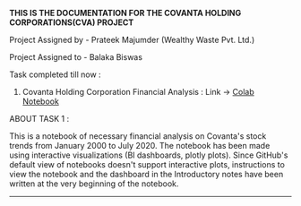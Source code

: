 **THIS IS THE DOCUMENTATION FOR THE COVANTA HOLDING CORPORATIONS(CVA) PROJECT**

Project Assigned by - Prateek Majumder (Wealthy Waste Pvt. Ltd.)

Project Assigned to - Balaka Biswas

Task completed till now :

1. Covanta Holding Corporation Financial Analysis : Link -> [Colab Notebook](https://github.com/Wealthy-Waste/Financial-Analysis/blob/master/Covanta%20Holding%20Corporation/Covanta_Holding_Corporation_Financial_Analysis%20(3).ipynb)

ABOUT TASK 1 :

This is a notebook of necessary financial analysis on Covanta's stock trends from January 2000 to July 2020. The notebook has been made using interactive visualizations (BI dashboards, plotly plots). Since GitHub's default view of notebooks doesn't support interactive plots, instructions to view the notebook and the dashboard in the Introductory notes have been written at the very beginning of the notebook.

____________________________________________________________________________________________________________________________________________________________________________________________________________________
